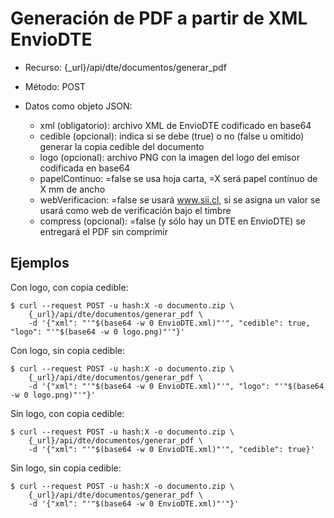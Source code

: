 Generación de PDF a partir de XML EnvioDTE
==========================================

- Recurso: {_url}/api/dte/documentos/generar_pdf

- Método: POST

- Datos como objeto JSON:
  - xml (obligatorio): archivo XML de EnvioDTE codificado en base64
  - cedible (opcional): indica si se debe (true) o no (false u omitido) generar la copia cedible del documento
  - logo (opcional): archivo PNG con la imagen del logo del emisor codificada en base64
  - papelContinuo: =false se usa hoja carta, =X será papel contínuo de X mm de ancho
  - webVerificacion: =false se usará www.sii.cl, si se asigna un valor se usará como web de verificación bajo el timbre
  - compress (opcional): =false (y sólo hay un DTE en EnvioDTE) se entregará el PDF sin comprimir

Ejemplos
--------

Con logo, con copia cedible:

	$ curl --request POST -u hash:X -o documento.zip \
		{_url}/api/dte/documentos/generar_pdf \
		-d '{"xml": "'"$(base64 -w 0 EnvioDTE.xml)"'", "cedible": true, "logo": "'"$(base64 -w 0 logo.png)"'"}'

Con logo, sin copia cedible:

	$ curl --request POST -u hash:X -o documento.zip \
		{_url}/api/dte/documentos/generar_pdf \
		-d '{"xml": "'"$(base64 -w 0 EnvioDTE.xml)"'", "logo": "'"$(base64 -w 0 logo.png)"'"}'

Sin logo, con copia cedible:

	$ curl --request POST -u hash:X -o documento.zip \
		{_url}/api/dte/documentos/generar_pdf \
		-d '{"xml": "'"$(base64 -w 0 EnvioDTE.xml)"'", "cedible": true}'

Sin logo, sin copia cedible:

	$ curl --request POST -u hash:X -o documento.zip \
		{_url}/api/dte/documentos/generar_pdf \
		-d '{"xml": "'"$(base64 -w 0 EnvioDTE.xml)"'"}'
